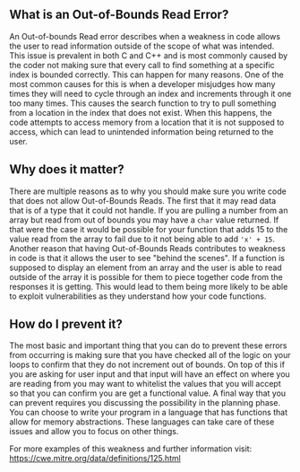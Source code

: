 ## What is an Out-of-Bounds Read Error?
An Out-of-bounds Read error describes when a weakness in code allows the user to read information outside of the scope of what was intended. This issue is prevalent in both C and C++ and is most commonly caused by the coder not making sure that every call to find something at a specific index is bounded correctly. 
This can happen for many reasons. One of the most common causes for this is when a developer misjudges how many times they will need to cycle through an index and increments through it one too many times. This causes the search function to try to pull something from a location in the index that does not exist. When this happens, the code attempts to access memory from a location that it is not supposed to access, which can lead to unintended information being returned to the user.

## Why does it matter?
There are multiple reasons as to why you should make sure you write code that does not allow Out-of-Bounds Reads. The first that it may read data that is of a type that it could not handle. If you are pulling a number from an array but read from out of bounds you may have a `char` value returned. If that were the case it would be possible for your function that adds 15 to the value read from the array to fail due to it not being able to add `'x' + 15`. 
Another reason that having Out-of-Bounds Reads contributes to weakness in code is that it allows the user to see "behind the scenes". If a function is supposed to display an element from an array and the user is able to read outside of the array it is possible for them to piece together code from the responses it is getting. This would lead to them being more likely to be able to exploit vulnerabilities as they understand how your code functions. 

## How do I prevent it? 
The most basic and important thing that you can do to prevent these errors from occurring is making sure that you have checked all of the logic on your loops to confirm that they do not increment out of bounds. On top of this if you are asking for user input and that input will have an effect on where you are reading from you may want to whitelist the values that you will accept so that you can confirm you are get a functional value.  A final way that you can prevent requires you discussing the possibility in the planning phase. You can choose to write your program in a language that has functions that allow for memory abstractions. These languages can take care of these issues and allow you to focus on other things. 

For more examples of this weakness and further information visit: <https://cwe.mitre.org/data/definitions/125.html>
